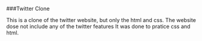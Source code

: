 ###Twitter Clone

This is a clone of the twitter website, but only the html and css.
The website dose not include any of the twitter features
It was done to pratice css and html.  

